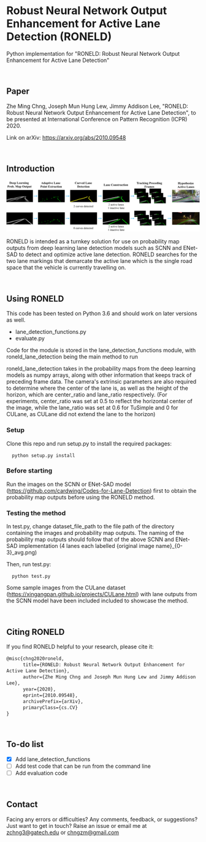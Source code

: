 # Robust Neural Network Output Enhancement for Active Lane Detection (RONELD)

Python implementation for "RONELD: Robust Neural Network Output Enhancement for Active Lane Detection"

<br>

## Paper
Zhe Ming Chng, Joseph Mun Hung Lew, Jimmy Addison Lee, "RONELD: Robust Neural Network Output Enhancement for Active Lane Detection", to be presented at International Conference on Pattern Recognition (ICPR) 2020. 

Link on arXiv: https://arxiv.org/abs/2010.09548

<br>

## Introduction

<img src="process_workflow.jpg" />

RONELD is intended as a turnkey solution for use on probability map outputs from deep learning lane detection models such as SCNN and ENet-SAD to detect and optimize active lane detection. RONELD searches for the two lane markings that demarcate the active lane which is the single road space that the vehicle is currently travelling on.

<br>

## Using RONELD

This code has been tested on Python 3.6 and should work on later versions as well.

 - lane_detection_functions.py
 - evaluate.py

Code for the module is stored in the lane_detection_functions module, with roneld_lane_detection being the main method to run

roneld_lane_detection takes in the probability maps from the deep learning models as numpy arrays, along with other information that keeps track of preceding frame data. The camera's extrinsic parameters are also required to determine where the center of the lane is, as well as the height of the horizon, which are center_ratio and lane_ratio respectively. (For experiments, center_ratio was set at 0.5 to reflect the horizontal center of the image, while the lane_ratio was set at 0.6 for TuSimple and 0 for CULane, as CULane did not extend the lane to the horizon)

### Setup

Clone this repo and run setup.py to install the required packages:

```
  python setup.py install
```

### Before starting

Run the images on the SCNN or ENet-SAD model (https://github.com/cardwing/Codes-for-Lane-Detection) first to obtain the probability map outputs before using the RONELD method.

### Testing the method

In test.py, change dataset_file_path to the file path of the directory containing the images and probability map outputs. The naming of the probability map outputs should follow that of the above SCNN and ENet-SAD implementation (4 lanes each labelled {original image name}\_{0-3}\_avg.png)

Then, run test.py:
```
  python test.py
```

Some sample images from the CULane dataset (https://xingangpan.github.io/projects/CULane.html) with lane outputs from the SCNN model have been included included to showcase the method.

<br>

## Citing RONELD
If you find RONELD helpful to your research, please cite it:
```
@misc{chng2020roneld,
      title={RONELD: Robust Neural Network Output Enhancement for Active Lane Detection}, 
      author={Zhe Ming Chng and Joseph Mun Hung Lew and Jimmy Addison Lee},
      year={2020},
      eprint={2010.09548},
      archivePrefix={arXiv},
      primaryClass={cs.CV}
}
```

<br>

## To-do list

- [x] Add lane_detection_functions
- [ ] Add test code that can be run from the command line
- [ ] Add evaluation code

<br>

## Contact

Facing any errors or difficulties? Any comments, feedback, or suggestions? Just want to get in touch? Raise an issue or email me at zchng3@gatech.edu or chngzm@gmail.com
